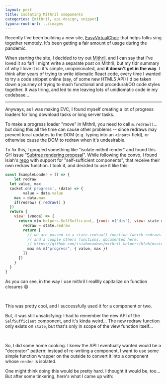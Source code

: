 ```yaml
---
layout: post
title: Isolating Mithril components
categories: [mithril, api-design, snippet]
typora-root-url: ../images
---
```




Recently I've been building a new site, [EasyVirtualChoir](https://easyvirtualchoir.com/) that helps folks sing together remotely. It's been getting a fair amount of usage during the pandemic.

When starting the site, I decided to try out [Mithril](http://mithril.js.org/), and I can say that I've loved it so far! I might write a separate post on Mithril, but my tldr summary of why I love it is: it's simple, unopinionated, and **it doesn't get in the way**. I think after years of trying to write idiomatic React code, every time I wanted to try a code snippet online (say, of some new HTML5 API) I'd be taken down a journey of trying to mash functional and procedural/OO code styles together. It was tiring, and led to me leaving lots of unidiomatic code in my codebase...

---

Anyways, as I was making EVC, I found myself creating a lot of progress loaders for long download tasks or long server tasks.

To make a progress loader "move" in Mithril, you need to call `m.redraw()`... but doing this all the time can cause other problems -- since redraws may prevent local updates to the DOM (e.g. typing into an `<input>` field), or otherwise cause the DOM to redraw when it's undesirable.

To fix this, I googled something like "isolate mithril render" and found this GH issue "[Subtree rendering proposal](https://github.com/MithrilJS/mithril.js/issues/1907)". While following the convo, I found Isiah's [repo](https://github.com/isiahmeadows/mithril-helpers/blob/master/docs/self-sufficient.md) with support for "self-sufficient components", that receive their own redraw function. I took it, and decided to use it like this:

```javascript
const ExampleLoader = () => {
	let redraw
  let value, max
  socket.on('progress', (data) => {
		value = data.value
    max = data.max
    if(redraw) { redraw() }
  })
  return {
    view: (vnode) => {
      return m(m.helpers.SelfSufficient, {root: m("div"), view: state => {
        redraw = state.redraw
        return [
          // we are passed in a state.redraw() function (which redraws only the SelfSufficient component)
          // and a couple others functions, documented here:
          // https://github.com/isiahmeadows/mithril-helpers/blob/master/docs/self-sufficient.md
          max && m("progress", { value, max })
        ]}
      })
    }
  }
}
```

As you can see, in the way I use mithril I realllly capitalize on function closures :smile:

<br>

This was pretty cool, and I successfully used it for a component or two.

But, it was still unsatisfying: I had to remember the new API of the `SelfSufficient` component, and it's kinda weird... The new redraw function only exists on `state`, but that's only in scope of the view function itself...

<br>

So, I did some home cooking. I knew the API I eventually wanted would be a "decorator" pattern: instead of re-writing a component, I want to use some simple function wrapper on the outside to convert it into a component whose `render` is isolated.

One might think doing this would be pretty hard. I thought it would be, too... But after some tinkering, here's what I came up with:

